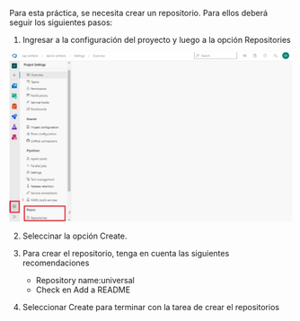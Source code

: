 Para esta práctica, se necesita crear un repositorio. Para ellos deberá seguir los siguientes pasos:

1. Ingresar a la configuración del proyecto y luego a la opción Repositories

![crear-repositorio](./assets/crear-repositorio-proyecto.jpg)

2. Seleccinar la opción Create.

3. Para crear el repositorio, tenga en cuenta las siguientes recomendaciones
    - Repository name:universal 
    - Check en Add a README

4. Seleccionar Create para terminar con la tarea de crear el repositorios